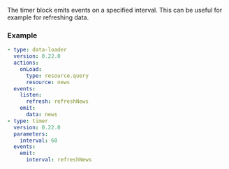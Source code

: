 The timer block emits events on a specified interval. This can be useful for example for refreshing
data.

### Example

```yaml
- type: data-loader
  version: 0.22.0
  actions:
    onLoad:
      type: resource.query
      resource: news
  events:
    listen:
      refresh: refreshNews
    emit:
      data: news
- type: timer
  version: 0.22.0
  parameters:
    interval: 60
  events:
    emit:
      interval: refreshNews
```
